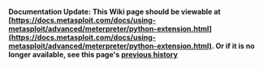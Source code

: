 <!-- Maintainers:  Please do not modify this file directly, create a pull request instead -->

**Documentation Update: This Wiki page should be viewable at [https://docs.metasploit.com/docs/using-metasploit/advanced/meterpreter/python-extension.html](https://docs.metasploit.com/docs/using-metasploit/advanced/meterpreter/python-extension.html). Or if it is no longer available, see this page's [previous history](./_history)**

